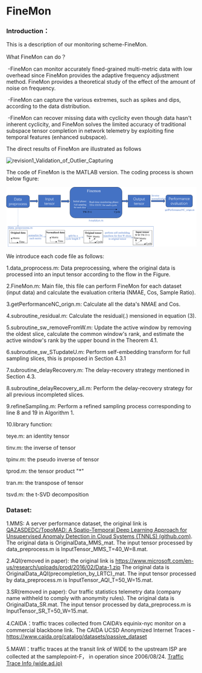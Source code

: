 # FineMon
### Introduction：

This is a description of our monitoring scheme-FineMon. 

What FineMon can do？

​	-FineMon can monitor accurately fined-grained multi-metric data with low overhead since FineMon provides the adaptive frequency adjustment method. FineMon provides a theoretical study of the effect of the amount of noise on frequency.

​	-FineMon can capture the various extremes, such as spikes and dips, according to the data distribution.

​	-FineMon can recover missing data with cyclicity even though data hasn't inherent cyclicity, and FineMon solves the limited accuracy of traditional subspace tensor completion in network telemetry by exploiting fine temporal features (enhanced subspace).

The direct results of FineMon are illustrated as follows

![revision1_Validation_of_Outlier_Capturing](revision1_Validation_of_Outlier_Capturing.png)

The code of FineMon is the MATLAB version.  The coding process is shown below figure:

![finemon_process](finemon_process.png)

We introduce each code file as follows:

1.data_proprocess.m:  Data preprocessing, where the original data is processed into an input tensor according to the flow in the Figure.

2.FineMon.m:  Main file, this file can perform FineMon for each dataset (input data) and calculate the evaluation criteria (NMAE, Cos, Sample Ratio).

3.getPerformanceNC_orign.m: Calculate all the data's NMAE and Cos.

4.subroutine_residual.m: Calculate the residual(.) mensioned in equation (3).

5.subroutine_sw_removeFromW.m: Update the active window by removing the oldest slice, calculate the common window's rank, and estimate the active window's rank by the upper bound in the Theorem 4.1.

6.subroutine_sw_STupdateU.m: Perform self-embedding transform for full sampling slices, this is proposed in Section 4.3.1

7.subroutine_delayRecovery.m: The delay-recovery strategy mentioned in Section 4.3.

8.subroutine_delayRecovery_all.m: Perform the delay-recovery strategy for all previous incompleted slices.

9.refineSampling.m: Perform a refined sampling process corresponding to line 8 and 19  in Algorithm 1.

10.library function:

teye.m:  an identity tensor

tinv.m: the inverse of tensor

tpinv.m: the pseudo inverse of tensor

tprod.m: the tensor product "*"

tran.m: the transpose of tensor

tsvd.m: the t-SVD decomposition

### Dataset:

1.MMS: A server performance dataset, the original link is [QAZASDEDC/TopoMAD: A Spatio-Temporal Deep Learning Approach for Unsupervised Anomaly Detection in Cloud Systems (TNNLS) (github.com)](https://github.com/QAZASDEDC/TopoMAD).   The original data is OriginalData_MMS_mat. The input tensor processed by data_preprocess.m is InputTensor_MMS_T=40_W=8.mat.

2.AQI(removed in paper):  the original link is https://www.microsoft.com/en-us/research/uploads/prod/2016/02/Data-1.zip  The original data is OriginalData_AQI(precompletion_by_LRTC)_mat. The input tensor processed by data_preprocess.m is InputTensor_AQI_T=50_W=15.mat.

3.SR(removed in paper): Our traffic statistics telemetry data (company name withheld to comply with anonymity rules). The original data is OriginalData_SR.mat. The input tensor processed by data_preprocess.m is InputTensor_SR_T=50_W=15.mat.

4.CAIDA：traffic traces collected from CAIDA‘s equinix-nyc monitor on a commercial blackbone link. The CAIDA UCSD Anonymized Internet Traces - <dates used>
https://www.caida.org/catalog/datasets/passive_dataset

5.MAWI：traffic traces at the transit link of WIDE to the upstream ISP are collected at the samplepoint-F， in operation since 2006/08/24.  [Traffic Trace Info (wide.ad.jp)](http://mawi.wide.ad.jp/mawi/samplepoint-F/2006/200608241400.html)

